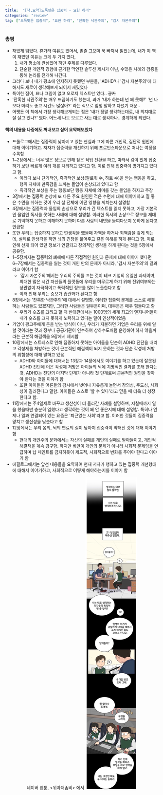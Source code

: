 ```yaml
---
title:  "[책,요약]도둑맞은 집중력 - 요한 하리"
categories: "review"
tag: ["도둑맞은 집중력", "요한 하리", "잔혹한 낙관주의", "감시 자본주의"]
---
```


### 총평
- 재밌게 읽었다. 휴가라 여유도 있어서, 밑줄 그으며 푹 빠져서 읽었는데, 내가 이 책이 재밌던 이유는 크게 두 가지 였다,
  1) 내가 평소에 관심있어 하던 주제를 다루었다.
  2) 단순한 개인적 경험에 근거한 막연한 솔루션 제시가 아닌, 수많은 사례와 검증을 통해 논리를 전개해 나간다.
- 그러다 보니 내가 평소에 인지하지 못했던 부분들, 'ADHD'나 '감시 자본주의'에 대해서도 새로이 생각해보게 되어서 재밌었다
- 특이한 점이, 표나 그림이 없고 오로지 텍스트만 있다.. ~~광기~~
- '잔혹한 낙관주의'는 매우 뜨끔하기도 했는데, 과거 '내가 하는데 넌 왜 못해?' '넌 나보다 머리도 좋고 시간도 많잖아?' 라는 식으로 엄청 말하고 다녔기 때문..
- 어쨋든 이 책에서 가장 생각해보게되는 점은 '내가 정말 생각하는대로, 내 의지대로 잘 살고 있나?' 였다. 어느새 나도 모르고 사는 대로 생각하나.. 경계하게 되었다.

#### 책의 내용을 나중에도 꺼내보고 싶어 요약해보았다
- 프롤로그에서는 집중력이 낮아지고 있는 현실과 그에 따른 개인적, 집단적 원인에 대해 이야기하고. 저자가 집중력을 개선하기 위해 프로빈스타운으로 떠나는 여정을 수록함
- 1~2장에서는 너무 많은 정보로 인해 잦은 작업 전환을 하고, 따라서 깊이 있게 집중하기 보단 빠르게 여러 개를 처리하고 있다고 함. 이로 인해 집중력이 망가지고 있다고 함.
	- 이러다 보니 단기적인, 즉각적인 보상(팔로워 수, 하트 수)을 받는 행동을 하고, 행위 자체에 만족감을 느끼는 몰입이 손상되괴 있다고 함
	- 즉각적인 보상을 주는 행동보단 행동 자체에 의미를 갖는 몰입을 하자고 주장
- 3장에서는 집중력 손상에 또 다른 주요 원인인 적은 수면에 대해 이야기하고 질 좋은 수면을 취하는 것이 우리 삶 전체에 어떤 영향을 끼치는지 설명함
- 4장에서는 집중력과 몰입의 손상으로 우리가 긴 텍스트를 읽지 못하고, 가장 기본적인 몰입인 독서를 못하는 사태에 대해 설명함. 이러한 독서의 손상으로 정보를 제대로 기억하지 못하고 이해하지 못하며 다른 사람의 내면을 들여다보지 못하게 된다고 언급함
- 또한 우리는 집중하지 못하고 딴생각을 했을때 자책을 하거나 죄책감을 갖게 되는데, 실제로 딴생각을 하면 뇌의 긴장을 풀어주고 깊은 이해를 하게 된다고 함. 이로 인해 산개 되어 있던 정보가 연결되고 창의적인 생각을 하게 된다는 것을 5장에서 공유함.
- 1~5장까지는 집중력의 폐헤에 따른 직접적인 원인과 문제에 대해 이야기 했다면 6~7장에서는 집중력을 잃는 것이 개인 만의 문제가 아니라, '감시 자본주의'의 결과라고 이야기 함 
	- '감시 자본주의'에서는 우리의 주의를 끄는 것이 테크 기업의 유일한 과제이며, 최대한 많은 시간 자신들의 플랫폼에 우리를 머무르게 하기 위해 진위여부와는 상관없이 자극적이고 폭력적인 정보를 많이 노출한다고 함
	- 이러 인해 우리는 증오가 습관화가 된다고 함
- 8장에서는 '잔혹한 낙관주의'에 대해서 설명함. 이러한 집중력 문제를 스스로 해결하는 사람들도 있겠지만, 그러한 사람들은 일부분이며, 대부분은 매우 힘들다고 함
	- 우리가 숏츠를 끄려고 할 때 반대편에서는 1000명의 세계 최고의 엔지니어들이 내가 숏츠를 끄지 못하게 노력하고 있다는 말이 인상적이었음
- 기업이 광고주에게 돈을 받는 방식이 아닌, 우리가 지불하면 기업은 우리를 위해 일 할 것이라는 것과 정부나 공공기관이 인수하여 상하수도처럼 운영해야 하지 않을까라는 근본적 해결책을 9장에서 제시함
- 10장에서는 스트레스로 인해 집중하지 못하는 아이들을 단순히 ADHD 진단을 내리고 각성제를 처방하는 것이 근본적인 해결책이 되지 못하는 것과 단순 각성제 처방의 위험성에 대해 말하고 있음
	- ADHD와 아이들에 대해서는 13장과 14장에서도 이야기를 하고 있는데 잘못된 ADHD 진단에 이은 각성제 처방은 아이들의 뇌에 치명적인 결과를 초래 한다는 것, ADHD는 진단의 마지막 단계가 아니라 첫 단계로써 근본적인 원인을 찾아야 한다는 것을 이야기 함
	- 또한 아이들은 어른들의 감시에서 벗어나 자유롭게 놀면서 창의성, 주도성, 사회성이 길러진다고 말함. 아이들은 스스로 '할 수 있다'라고 믿을 때 더욱 더 성장한다고 함.
- 11장에서는 주4일제로 바꾸고 생산성이 더 올라간 사례를 설명하며, 지칠때까지 일을 했을때만 충분히 일했다고 생각하는 것이 왜 안 좋은지에 대해 설명함. 특히나 언제나 일과 연결되어 있는 요즘은 '퇴근없는 사회'라고 함. 이러한 것들이 집중력을 망치고 생산성을 낮춘다고 함
- 12장에서는 우리 몸의, 뇌의 연료의 질이 낮아져 집중력이 약해진 것에 대해 이야기 함
	- 현대의 개인주의 문화에서는 자신의 실패를 개인의 실패로 받아들이고, 개인적 해결책을 계속 강구함. 하지만 비만이 개인의 문제가 아니라 사회적 문제임을 언급하며 납 페인트를 금지하듯이 제도적, 사회적으로 변화를 주어야 한다고 이야기 함
- 에필로그에서는 앞선 내용들을 요약하여 현재 저자가 행하고 있는 집중력 개선형태에 대해서 이야기하고, 사회적으로 어떻게 해야하는지를 이야기 함


<p align="center">
네이버 웹툰, <위아더좀비> 에서

<img src="/images/think.jpg">

</p>
